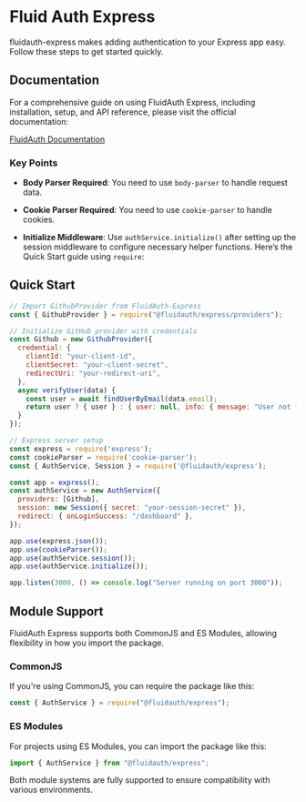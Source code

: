 # Fluid Auth Express

fluidauth-express makes adding authentication to your Express app easy. Follow these steps to get started quickly.


## Documentation

For a comprehensive guide on using FluidAuth Express, including installation, setup, and API reference, please visit the official documentation:

[FluidAuth Documentation](https://fluidauth.vercel.app/)

### Key Points

- **Body Parser Required**: You need to use `body-parser` to handle request data.
- **Cookie Parser Required**: You need to use `cookie-parser` to handle cookies.

- **Initialize Middleware**: Use `authService.initialize()` after setting up the session middleware to configure necessary helper functions.
Here’s the Quick Start guide using `require`:



## Quick Start

```js
// Import GithubProvider from FluidAuth-Express
const { GithubProvider } = require("@fluidauth/express/providers");

// Initialize GitHub provider with credentials
const Github = new GithubProvider({
  credential: {
    clientId: "your-client-id",
    clientSecret: "your-client-secret",
    redirectUri: "your-redirect-uri",
  },
  async verifyUser(data) {
    const user = await findUserByEmail(data.email);
    return user ? { user } : { user: null, info: { message: "User not found" } };
  }
});
```

```js
// Express server setup
const express = require('express');
const cookieParser = require('cookie-parser');
const { AuthService, Session } = require('@fluidauth/express');

const app = express();
const authService = new AuthService({
  providers: [Github],
  session: new Session({ secret: "your-session-secret" }),
  redirect: { onLoginSuccess: "/dashboard" },
});

app.use(express.json());
app.use(cookieParser());
app.use(authService.session());
app.use(authService.initialize());

app.listen(3000, () => console.log("Server running on port 3000"));
```

## Module Support

FluidAuth Express supports both CommonJS and ES Modules, allowing flexibility in how you import the package.

### CommonJS

If you're using CommonJS, you can require the package like this:

```javascript
const { AuthService } = require("@fluidauth/express");
```

### ES Modules

For projects using ES Modules, you can import the package like this:

```javascript
import { AuthService } from "@fluidauth/express";
```

Both module systems are fully supported to ensure compatibility with various environments.

